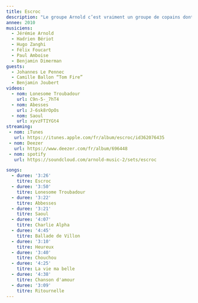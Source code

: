 ```yaml
---
title: Escroc
description: "Le groupe Arnold c’est vraiment un groupe de copains dont la complicité fait du bien"
annee: 2010
musiciens:
  - Jérémie Arnold
  - Hadrien Bériot
  - Hugo Zanghi
  - Félix Foucart
  - Paul Amboise
  - Benjamin Dimerman
guests:
  - Johannes Le Pennec
  - Camille Ballon “Tom Fire”
  - Benjamin Joubert
videos:
  - nom: Lonesome Troubadour
    url: C9n-5-_7hT4
  - nom: Abesses
    url: J-6sk8rOpOs
  - nom: Saoul
    url: xyvzFTIYGt4
streaming:
 - nom: iTunes
   url: https://itunes.apple.com/fr/album/escroc/id362076435
 - nom: Deezer
   url: https://www.deezer.com/fr/album/696448
 - nom: spotify
   url: https://soundcloud.com/arnold-music-2/sets/escroc

songs:
  - duree: '3:26'
    titre: Escroc
  - duree: '3:50'
    titre: Lonesome Troubadour
  - duree: '3:22'
    titre: Abbesses
  - duree: '3:21'
    titre: Saoul
  - duree: '4:07'
    titre: Charlie Alpha
  - duree: '4:45'
    titre: Ballade de Villon
  - duree: '3:10'
    titre: Heureux
  - duree: '3:40'
    titre: Chouchou
  - duree: '4:25'
    titre: La vie ma belle
  - duree: '4:38'
    titre: Chanson d'amour
  - duree: '3:09'
    titre: Ritournelle
---
```



